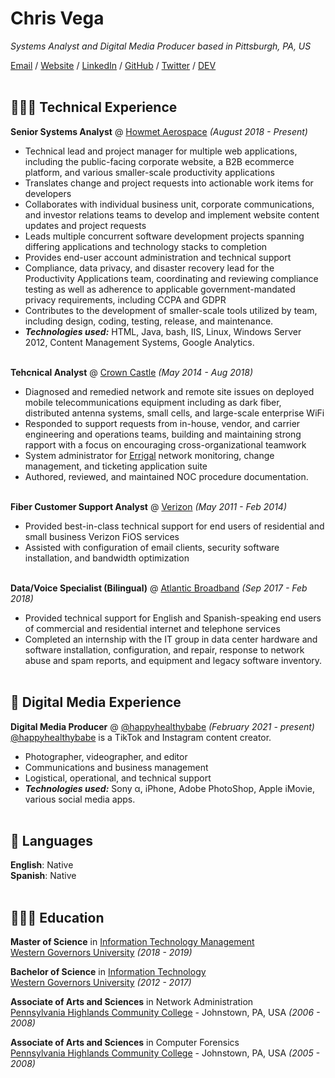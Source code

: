 # Chris Vega

_Systems Analyst and Digital Media Producer based in Pittsburgh, PA, US_ <br>

[Email](mailto:talk.to.twop0intfive@gmail.com) / [Website](https://koji.to/@his.panic.excellence/) / [LinkedIn](https://www.linkedin.com/in/chrisevega/) / [GitHub](https://github.com/chris-vega/) / [Twitter](https://twitter.com/vegaesthetic/) / [DEV](https://dev.to/chrisvega) <br><br>

## 👨🏻‍💻 Technical Experience

**Senior Systems Analyst** @ [Howmet Aerospace](https://www.howmet.com/) _(August 2018 - Present)_ <br>
  - Technical lead and project manager for multiple web applications, including the public-facing corporate website, a B2B ecommerce platform, and various smaller-scale productivity applications
  - Translates change and project requests into actionable work items for developers
  - Collaborates with individual business unit, corporate communications, and investor relations teams to develop and implement website content updates and project requests
  - Leads multiple concurrent software development projects spanning differing applications and technology stacks to completion
  - Provides end-user account administration and technical support
  - Compliance, data privacy, and disaster recovery lead for the Productivity Applications team, coordinating and reviewing compliance testing as well as adherence to applicable government-mandated privacy requirements, including CCPA and GDPR
  - Contributes to the development of smaller-scale tools utilized by team, including design, coding, testing, release, and maintenance. 
  - **_Technologies used:_** HTML, Java, bash, IIS, Linux, Windows Server 2012, Content Management Systems, Google Analytics.
<br><br>

**Tehcnical Analyst** @ [Crown Castle](http://www.crowncastle.com/) _(May 2014 - Aug 2018)_ <br>
  - Diagnosed and remedied network and remote site issues on deployed mobile telecommunications equipment including as dark fiber, distributed antenna systems, small cells, and large-scale enterprise WiFi
  - Responded to support requests from in-house, vendor, and carrier engineering and operations teams, building and maintaining strong rapport with a focus on encouraging cross-organizational teamwork
  - System administrator for [Errigal](https://www.errigal.com/) network monitoring, change management, and ticketing application suite
  - Authored, reviewed, and maintained NOC procedure documentation.
<br><br>

**Fiber Customer Support Analyst** @ [Verizon](https://www.verizon.com/) _(May 2011 - Feb 2014)_ <br>
  - Provided best-in-class technical support for end users of residential and small business Verizon FiOS services
  - Assisted with configuration of email clients, security software installation, and bandwidth optimization
  <br><br>

**Data/Voice Specialist (Bilingual)** @ [Atlantic Broadband](https://www.atlanticbb.com/) _(Sep 2017 - Feb 2018)_ <br>
  - Provided technical support for English and Spanish-speaking end users of commercial and residential internet and telephone services
  - Completed an internship with the IT group in data center hardware and software installation, configuration, and repair, response to network abuse and spam reports, and equipment and legacy software inventory.
<br><br>
    
## 🎥 Digital Media Experience

**Digital Media Producer** @ [@happyhealthybabe](https://www.tiktok.com/@happyhealthybabe/) _(February 2021 - present)_ <br>
[@happyhealthybabe](https://www.tiktok.com/@happyhealthybabe/) is a TikTok and Instagram content creator.
  - Photographer, videographer, and editor
  - Communications and business management 
  - Logistical, operational, and technical support
  - **_Technologies used:_** Sony α, iPhone, Adobe PhotoShop, Apple iMovie, various social media apps.
<br><br>


## 💬 Languages

**English**: Native <br>
**Spanish**: Native
<br><br>


## 👩🏼‍🎓 Education

**Master of Science** in [Information Technology Management](https://www.wgu.edu/online-it-degrees/information-technology-management-masters-program.html)<br>
[Western Governors University](https://www.wgu.edu/) _(2018 - 2019)_ <br>

**Bachelor of Science** in [Information Technology](https://www.wgu.edu/online-it-degrees/information-technology-bachelors-program.html)<br>
[Western Governors University](https://www.wgu.edu/) _(2012 - 2017)_ <br>

**Associate of Arts and Sciences** in Network Administration<br>
[Pennsylvania Highlands Community College](https://www.pennhighlands.edu/) - Johnstown, PA, USA _(2006 - 2008)_ <br>

**Associate of Arts and Sciences** in Computer Forensics<br>
[Pennsylvania Highlands Community College](https://www.pennhighlands.edu/) - Johnstown, PA, USA _(2005 - 2008)_ <br>